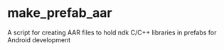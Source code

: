 # make_prefab_aar
A script for creating AAR files to hold ndk C/C++ libraries in prefabs for Android development
